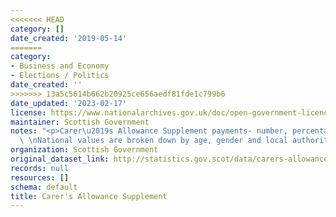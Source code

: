 ```yaml
---
<<<<<<< HEAD
category: []
date_created: '2019-05-14'
=======
category:
- Business and Economy
- Elections / Politics
date_created: ''
>>>>>>> 13a5c5614b662b20925ce656aedf81fde1c799b6
date_updated: '2023-02-17'
license: https://www.nationalarchives.gov.uk/doc/open-government-licence/version/3/
maintainer: Scottish Government
notes: "<p>Carer\u2019s Allowance Supplement payments- number, percentage and expenditure.\
  \ \nNational values are broken down by age, gender and local authority.  </p>"
organization: Scottish Government
original_dataset_link: http://statistics.gov.scot/data/carers-allowance-supplement
records: null
resources: []
schema: default
title: Carer's Allowance Supplement
---
```

